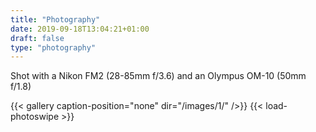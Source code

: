 ```yaml
---
title: "Photography"
date: 2019-09-18T13:04:21+01:00
draft: false
type: "photography"
---
```



Shot with a Nikon FM2 (28-85mm f/3.6) and an Olympus OM-10 (50mm f/1.8)

{{< gallery caption-position="none" dir="/images/1/" />}} {{< load-photoswipe >}}





